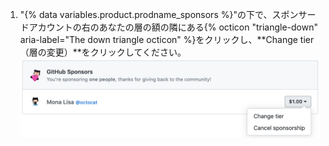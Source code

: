 1. "{% data variables.product.prodname_sponsors %}"の下で、スポンサードアカウントの右のあなたの層の額の隣にある{% octicon "triangle-down" aria-label="The down triangle octicon" %}をクリックし、**Change tier（層の変更）**をクリックしてください。 ![層の変更ボタン](/assets/images/help/billing/edit-sponsor-billing.png)
